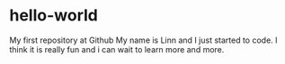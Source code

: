 # hello-world
My first repository at Github
My name is Linn and I just started to code. I think it is really fun and i can wait to learn more and more. 
